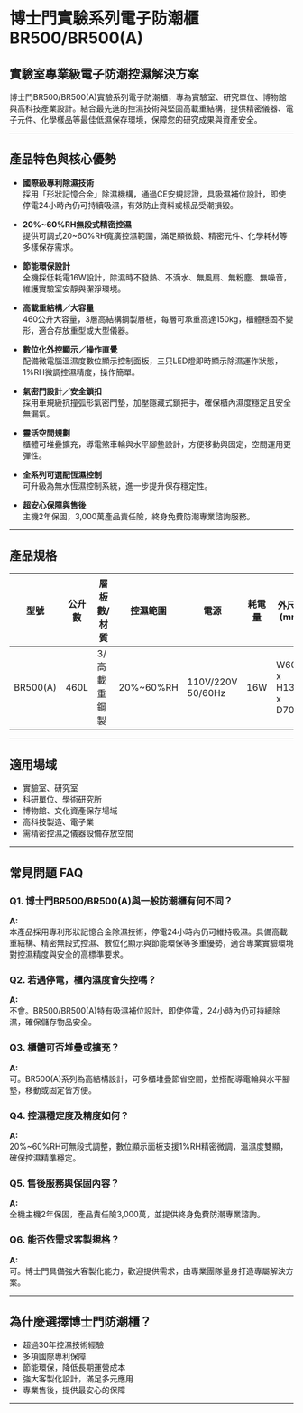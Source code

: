# 博士門實驗系列電子防潮櫃 BR500/BR500(A)

## 實驗室專業級電子防潮控濕解決方案

博士門BR500/BR500(A)實驗系列電子防潮櫃，專為實驗室、研究單位、博物館與高科技產業設計。結合最先進的控濕技術與堅固高載重結構，提供精密儀器、電子元件、化學樣品等最佳低濕保存環境，保障您的研究成果與資產安全。

---

## 產品特色與核心優勢

- **國際級專利除濕技術**  
  採用「形狀記憶合金」除濕機構，通過CE安規認證，具吸濕補位設計，即使停電24小時內仍可持續吸濕，有效防止資料或樣品受潮損毀。

- **20%~60%RH無段式精密控濕**  
  提供可調式20~60%RH寬廣控濕範圍，滿足顯微鏡、精密元件、化學耗材等多樣保存需求。

- **節能環保設計**  
  全機採低耗電16W設計，除濕時不發熱、不滴水、無風扇、無粉塵、無噪音，維護實驗室安靜與潔淨環境。

- **高載重結構／大容量**  
  460公升大容量，3層高結構鋼製層板，每層可承重高達150kg，櫃體穩固不變形，適合存放重型或大型儀器。

- **數位化外控顯示／操作直覺**  
  配備微電腦溫濕度數位顯示控制面板，三只LED燈即時顯示除濕運作狀態，1%RH微調控濕精度，操作簡單。

- **氣密門設計／安全鎖扣**  
  採用車規級抗撞弧形氣密門墊，加壓隱藏式鎖把手，確保櫃內濕度穩定且安全無漏氣。

- **靈活空間規劃**  
  櫃體可堆疊擴充，導電煞車輪與水平腳墊設計，方便移動與固定，空間運用更彈性。

- **全系列可選配恆濕控制**  
  可升級為無水恆濕控制系統，進一步提升保存穩定性。

- **超安心保障與售後**  
  主機2年保固，3,000萬產品責任險，終身免費防潮專業諮詢服務。

---

## 產品規格

| 型號      | 公升數 | 層板數/材質    | 控濕範圍      | 電源           | 耗電量 | 外尺寸(mm)        | 內尺寸(mm)        |
|-----------|--------|----------------|---------------|----------------|--------|-------------------|-------------------|
| BR500(A)  | 460L   | 3/高載重鋼製   | 20%~60%RH     | 110V/220V 50/60Hz | 16W    | W600 x H1364 x D700 | W598 x H1141 x D698 |

---

## 適用場域

- 實驗室、研究室
- 科研單位、學術研究所
- 博物館、文化資產保存場域
- 高科技製造、電子業
- 需精密控濕之儀器設備存放空間

---

## 常見問題 FAQ

### Q1. 博士門BR500/BR500(A)與一般防潮櫃有何不同？
**A:**  
本產品採用專利形狀記憶合金除濕技術，停電24小時內仍可維持吸濕。具備高載重結構、精密無段式控濕、數位化顯示與節能環保等多重優勢，適合專業實驗環境對控濕精度與安全的高標準要求。

### Q2. 若遇停電，櫃內濕度會失控嗎？
**A:**  
不會。BR500/BR500(A)特有吸濕補位設計，即使停電，24小時內仍可持續除濕，確保儲存物品安全。

### Q3. 櫃體可否堆疊或擴充？
**A:**  
可。BR500(A)系列為高結構設計，可多櫃堆疊節省空間，並搭配導電輪與水平腳墊，移動或固定皆方便。

### Q4. 控濕穩定度及精度如何？
**A:**  
20%~60%RH可無段式調整，數位顯示面板支援1%RH精密微調，溫濕度雙顯，確保控濕精準穩定。

### Q5. 售後服務與保固內容？
**A:**  
全機主機2年保固，產品責任險3,000萬，並提供終身免費防潮專業諮詢。

### Q6. 能否依需求客製規格？
**A:**  
可。博士門具備強大客製化能力，歡迎提供需求，由專業團隊量身打造專屬解決方案。

---

## 為什麼選擇博士門防潮櫃？

- 超過30年控濕技術經驗
- 多項國際專利保障
- 節能環保，降低長期運營成本
- 強大客製化設計，滿足多元應用
- 專業售後，提供最安心的保障

---
